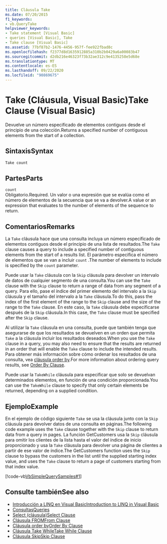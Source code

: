 ```yaml
---
title: Cláusula Take
ms.date: 07/20/2015
f1_keywords:
- vb.QueryTake
helpviewer_keywords:
- Take statement [Visual Basic]
- queries [Visual Basic], Take
- Take clause [Visual Basic]
ms.assetid: 77bf87b2-1476-4456-957f-fee922fbad8c
ms.openlocfilehash: f2377d8d1635912885a310b2b0429a6a00083b47
ms.sourcegitcommit: d2db216e46323f73b32ae312c9e4135258e5d68e
ms.translationtype: MT
ms.contentlocale: es-ES
ms.lasthandoff: 09/22/2020
ms.locfileid: "90869675"
---
```

# <a name="take-clause-visual-basic"></a><span data-ttu-id="b038c-102">Take (Cláusula, Visual Basic)</span><span class="sxs-lookup"><span data-stu-id="b038c-102">Take Clause (Visual Basic)</span></span>

<span data-ttu-id="b038c-103">Devuelve un número especificado de elementos contiguos desde el principio de una colección.</span><span class="sxs-lookup"><span data-stu-id="b038c-103">Returns a specified number of contiguous elements from the start of a collection.</span></span>  
  
## <a name="syntax"></a><span data-ttu-id="b038c-104">Sintaxis</span><span class="sxs-lookup"><span data-stu-id="b038c-104">Syntax</span></span>  
  
```vb  
Take count  
```  
  
## <a name="parts"></a><span data-ttu-id="b038c-105">Partes</span><span class="sxs-lookup"><span data-stu-id="b038c-105">Parts</span></span>  

 `count`  
 <span data-ttu-id="b038c-106">Obligatorio.</span><span class="sxs-lookup"><span data-stu-id="b038c-106">Required.</span></span> <span data-ttu-id="b038c-107">Un valor o una expresión que se evalúa como el número de elementos de la secuencia que se va a devolver.</span><span class="sxs-lookup"><span data-stu-id="b038c-107">A value or an expression that evaluates to the number of elements of the sequence to return.</span></span>  
  
## <a name="remarks"></a><span data-ttu-id="b038c-108">Comentarios</span><span class="sxs-lookup"><span data-stu-id="b038c-108">Remarks</span></span>  

 <span data-ttu-id="b038c-109">La `Take` cláusula hace que una consulta incluya un número especificado de elementos contiguos desde el principio de una lista de resultados.</span><span class="sxs-lookup"><span data-stu-id="b038c-109">The `Take` clause causes a query to include a specified number of contiguous elements from the start of a results list.</span></span> <span data-ttu-id="b038c-110">El parámetro especifica el número de elementos que se van a incluir `count` .</span><span class="sxs-lookup"><span data-stu-id="b038c-110">The number of elements to include is specified by the `count` parameter.</span></span>  
  
 <span data-ttu-id="b038c-111">Puede usar la `Take` cláusula con la `Skip` cláusula para devolver un intervalo de datos de cualquier segmento de una consulta.</span><span class="sxs-lookup"><span data-stu-id="b038c-111">You can use the `Take` clause with the `Skip` clause to return a range of data from any segment of a query.</span></span> <span data-ttu-id="b038c-112">Para ello, pase el índice del primer elemento del intervalo a la `Skip` cláusula y el tamaño del intervalo a la `Take` cláusula.</span><span class="sxs-lookup"><span data-stu-id="b038c-112">To do this, pass the index of the first element of the range to the `Skip` clause and the size of the range to the `Take` clause.</span></span> <span data-ttu-id="b038c-113">En este caso, la `Take` cláusula debe especificarse después de la `Skip` cláusula.</span><span class="sxs-lookup"><span data-stu-id="b038c-113">In this case, the `Take` clause must be specified after the `Skip` clause.</span></span>  
  
 <span data-ttu-id="b038c-114">Al utilizar la `Take` cláusula en una consulta, puede que también tenga que asegurarse de que los resultados se devuelven en un orden que permita `Take` a la cláusula incluir los resultados deseados.</span><span class="sxs-lookup"><span data-stu-id="b038c-114">When you use the `Take` clause in a query, you may also need to ensure that the results are returned in an order that will enable the `Take` clause to include the intended results.</span></span> <span data-ttu-id="b038c-115">Para obtener más información sobre cómo ordenar los resultados de una consulta, vea [cláusula order by](order-by-clause.md).</span><span class="sxs-lookup"><span data-stu-id="b038c-115">For more information about ordering query results, see [Order By Clause](order-by-clause.md).</span></span>  
  
 <span data-ttu-id="b038c-116">Puede usar la `TakeWhile` cláusula para especificar que solo se devuelvan determinados elementos, en función de una condición proporcionada.</span><span class="sxs-lookup"><span data-stu-id="b038c-116">You can use the `TakeWhile` clause to specify that only certain elements be returned, depending on a supplied condition.</span></span>  
  
## <a name="example"></a><span data-ttu-id="b038c-117">Ejemplo</span><span class="sxs-lookup"><span data-stu-id="b038c-117">Example</span></span>  

 <span data-ttu-id="b038c-118">En el ejemplo de código siguiente `Take` se usa la cláusula junto con la `Skip` cláusula para devolver datos de una consulta en páginas.</span><span class="sxs-lookup"><span data-stu-id="b038c-118">The following code example uses the `Take` clause together with the `Skip` clause to return data from a query in pages.</span></span> <span data-ttu-id="b038c-119">La función GetCustomers usa la `Skip` cláusula para omitir los clientes de la lista hasta el valor del índice de inicio proporcionado y usa la `Take` cláusula para devolver una página de clientes a partir de ese valor de índice.</span><span class="sxs-lookup"><span data-stu-id="b038c-119">The GetCustomers function uses the `Skip` clause to bypass the customers in the list until the supplied starting index value, and uses the `Take` clause to return a page of customers starting from that index value.</span></span>  
  
 [!code-vb[VbSimpleQuerySamples#1](~/samples/snippets/visualbasic/VS_Snippets_VBCSharp/VbSimpleQuerySamples/VB/QuerySamples1.vb#1)]  
  
## <a name="see-also"></a><span data-ttu-id="b038c-120">Consulte también</span><span class="sxs-lookup"><span data-stu-id="b038c-120">See also</span></span>

- [<span data-ttu-id="b038c-121">Introducción a LINQ en Visual Basic</span><span class="sxs-lookup"><span data-stu-id="b038c-121">Introduction to LINQ in Visual Basic</span></span>](../../programming-guide/language-features/linq/introduction-to-linq.md)
- [<span data-ttu-id="b038c-122">Consultas</span><span class="sxs-lookup"><span data-stu-id="b038c-122">Queries</span></span>](index.md)
- [<span data-ttu-id="b038c-123">Select (cláusula)</span><span class="sxs-lookup"><span data-stu-id="b038c-123">Select Clause</span></span>](select-clause.md)
- [<span data-ttu-id="b038c-124">Cláusula FROM</span><span class="sxs-lookup"><span data-stu-id="b038c-124">From Clause</span></span>](from-clause.md)
- [<span data-ttu-id="b038c-125">Cláusula order by</span><span class="sxs-lookup"><span data-stu-id="b038c-125">Order By Clause</span></span>](order-by-clause.md)
- [<span data-ttu-id="b038c-126">Cláusula Take While</span><span class="sxs-lookup"><span data-stu-id="b038c-126">Take While Clause</span></span>](take-while-clause.md)
- [<span data-ttu-id="b038c-127">Cláusula Skip</span><span class="sxs-lookup"><span data-stu-id="b038c-127">Skip Clause</span></span>](skip-clause.md)
